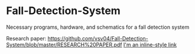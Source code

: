 # Fall-Detection-System
Necessary programs, hardware, and schematics for a fall detection system

Research paper: https://github.com/vsv04/Fall-Detection-System/blob/master/RESEARCH%20PAPER.pdf
[I'm an inline-style link](https://www.google.com)
